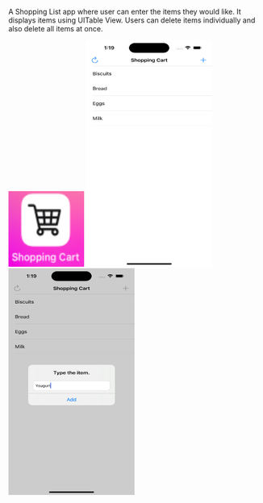 A Shopping List app where user can enter the items they would like. It displays items using UITable View. Users can delete items individually and also delete all items at once.

<img src="https://github.com/zeeshan2k2/Shopping-Cart/blob/main/App%20icon%20-%20SC.png" width="150" height="150">
<img src="https://github.com/zeeshan2k2/Shopping-Cart/blob/main/main%20page%20-%20SC.png" width="250" height="450">
<img src="https://github.com/zeeshan2k2/Shopping-Cart/blob/main/search%20alert%20-%20SC.png" width="250" height="450">
